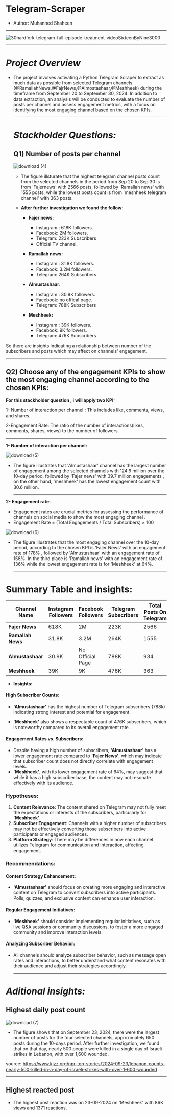 # **Telegram-Scraper**
- Author: Muhanned Shaheen
  
----------------------------------------------------------------

![30hardfork-telegram-full-episode-treatment-videoSixteenByNine3000](https://github.com/user-attachments/assets/cf469b4c-d79b-4103-b83a-c8f30e5e50ca)

  ----------------------------------------------------------------

# ***Project Overview***
- The project involves activating a Python Telegram Scraper to extract as much data as possible from selected Telegram channels (@RamallahNews,@FajrNews,@Almostashaar,@Meshheek) during the timeframe from September 20 to September 30, 2024. In addition to data extraction, an analysis will be conducted to evaluate the number of posts per channel and assess engagement metrics, with a focus on identifying the most engaging channel based on the chosen KPIs.

  ----------------------------------------------------------------
  

  # ***Stackholder Questions:***

  ## **Q1) Number of posts per channel**
  ![download (4)](https://github.com/user-attachments/assets/85a89fb4-83aa-4668-802a-0701c0c00cec)

  - The figure illsturate that the highest telegram channel posts count from the selected channels in the period from Sep 20 to Sep 30 is from 'Fajernews' with 2566 posts, followed by 'Ramallah news' with 1555 posts, while the lowest posts count is from 'meshheek telegram channel' with 363 posts.
 
    
      
   - **After further investigation we found the follow:**

     - **Fajer news:**
          - Instagram : 618K followers.
          - Facebook: 2M followers.
          - Telegram: 223K Subscribers
          - Official TV channel.


      - **Ramallah news:**
          - Instagram : 31.8K followers.
          - Facebook: 3.2M followers.
          - Telegram: 264K Subscribers


      - **Almustashaar:**
          - Instagram : 30.9K followers.
          - Facebook: no offical page.
          - Telegram: 788K Subscribers
      
      - **Meshheek:**
          - Instagram : 39K followers.
          - Facebook: 9K followers.
          - Telegram: 476K Subscribers

So there are insights indicating a relationship between number of the subscribers and posts which may affect on channels' engagement.


  ----------------------------------------------------------------


## **Q2) Choose any of the engagement KPIs to show the most engaging channel according to the chosen KPIs:**

**For this stackholder question , i will apply two KPI:**

  1- Number of interaction per channel : This includes like, comments, views, and shares.

  2-Engagement Rate:  The ratio of the number of interactions(likes, comments, shares, views) to the number of followers.


  ----------------------------------------------------------------



**1- Number of interaction per channel:**

![download (5)](https://github.com/user-attachments/assets/c7e3e675-7b54-44f4-a7c1-1ca0c06e350d)

- The figure illustrates that 'Almustashaar' channel has the largest number of engagement among the selected channels  with 124.6 million over the 10-day period, followed by 'Fajer news' with 39.7 million engagements , on the other hand, 'meshheek' has the lowest engagement count with 30.6 million.

  ----------------------------------------------------------------


**2- Engagement rate:** 
 
 - Engagement rates are crucial metrics for assessing the performance of channels on social media to show the most engaging channel .
 - Engagement Rate = (Total Engagements / Total Subscribers) × 100

![download (6)](https://github.com/user-attachments/assets/77d8eb99-61cb-42e9-a75c-5b4c6a2a252a)

- The figure Illustrates that the most engaging channel over the 10-day period,  according to the chosen KPI is 'Fajer News' with an engagement rate of 178% , followed by 'Almustashaar' with an engagement rate of 158%. In the third place is 'Ramallah news' with an engagement rate of 136% while the lowest engagement rate is for 'Meshheek' at 64%.


  ----------------------------------------------------------------


 # **Summary Table and insights:**
 
 | **Channel Name**        | **Instagram Followers** | **Facebook Followers** | **Telegram Subscribers** | **Total Posts On Telegram** | **Total Interactions On Telegram** | **Engagement Rate (%) On Telegram** |
|-------------------|------------------------|-----------------------|-------------------------|-----------------|------------------------|-------------------------|
| **Fajer News**    | 618K                  | 2M                    | 223K                    | 2566            | 39,726,298             | **178%**                |
| **Ramallah News** | 31.8K                 | 3.2M                  | 264K                    | 1555            | 35,939,450             | **136%**                |
| **Almustashaar**  | 30.9K                 | No Official Page      | 788K                    | 934             | 124,585,767            | **158%**                |
| **Meshheek**      | 39K                   | 9K                    | 476K                    | 363             | 30,572,961             | **64%**

- **Insights:**

#### High Subscriber Counts:
- **'Almustashaar'** has the highest number of Telegram subscribers (788k) indicating strong interest and potential for engagement.


- **'Meshheek'** also shows a respectable count of 476K subscribers, which is noteworthy compared to its overall engagement rate.

#### Engagement Rates vs. Subscribers:
- Despite having a high number of subscribers, **'Almustashaar'** has a lower engagement rate compared to **'Fajer News'**, which may indicate that subscriber count does not directly correlate with engagement levels.
- **'Meshheek'**, with its lower engagement rate of 64%, may suggest that while it has a high subscriber base, the content may not resonate effectively with its audience.

### Hypotheses:
1. **Content Relevance**: The content shared on Telegram may not fully meet the expectations or interests of the subscribers, particularly for **'Meshheek'**.
2. **Subscriber Engagement**: Channels with a higher number of subscribers may not be effectively converting those subscribers into active participants or engaged audiences.
3. **Platform Strategy**: There may be differences in how each channel utilizes Telegram for communication and interaction, affecting engagement.

### Recommendations:

#### Content Strategy Enhancement:
- **'Almustashaar'** should focus on creating more engaging and interactive content on Telegram to convert subscribers into active participants. Polls, quizzes, and exclusive content can enhance user interaction.

#### Regular Engagement Initiatives:
- **'Meshheek'** should consider implementing regular initiatives, such as live Q&A sessions or community discussions, to foster a more engaged community and improve interaction levels.

#### Analyzing Subscriber Behavior:
- All channels should analyze subscriber behavior, such as message open rates and interactions, to better understand what content resonates with their audience and adjust their strategies accordingly.



  ----------------------------------------------------------------



 # ***Aditional insights:***

 ## **Highest daily post count**

 ![download (7)](https://github.com/user-attachments/assets/e097f0a7-44ce-46b2-b664-be003faf849b)

- The figure shows that on September 23, 2024, there were the largest number of posts for the four selected channels,  approximately 650 posts during the 10-days period. After further investigation,  we found that on that day, nearly 500 people were killed in a single day of Israeli strikes in Lebanon, with over 1,600 wounded.

source: https://www.kjzz.org/npr-top-stories/2024-09-23/lebanon-counts-nearly-500-killed-in-a-day-of-israeli-strikes-with-over-1-600-wounded


  ----------------------------------------------------------------



## **Highest reacted post**

- The highest post reaction was on 23-09-2024 on 'Meshheek' with 86K views and 1371 reactions.






